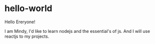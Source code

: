 # hello-world
Hello Ereryone!

I am Mindy, I'd like to learn nodejs and the essential's of js.
And I will use reactjs to my projects.
